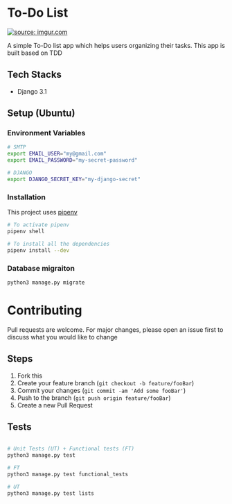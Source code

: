 # To-Do List

<a href="https://imgur.com/PHR7uMs"><img src="https://i.imgur.com/PHR7uMs.png" title="source: imgur.com" /></a>

A simple To-Do list app which helps users organizing their tasks. This app is built based on TDD

## Tech Stacks

- Django 3.1

## Setup (Ubuntu)

### Environment Variables

```sh
# SMTP
export EMAIL_USER="my@gmail.com"
export EMAIL_PASSWORD="my-secret-password"

# DJANGO
export DJANGO_SECRET_KEY="my-django-secret"

```

### Installation

This project uses [pipenv](https://github.com/pypa/pipenv)

```sh
# To activate pipenv
pipenv shell

# To install all the dependencies
pipenv install --dev

```

### Database migraiton

```sh
python3 manage.py migrate

```

# Contributing

Pull requests are welcome. For major changes, please open an issue first to discuss what you would like to change

## Steps

1. Fork this
2. Create your feature branch (`git checkout -b feature/fooBar`)
3. Commit your changes (`git commit -am 'Add some fooBar'`)
4. Push to the branch (`git push origin feature/fooBar`)
5. Create a new Pull Request

## Tests

```sh

# Unit Tests (UT) + Functional tests (FT)
python3 manage.py test

# FT
python3 manage.py test functional_tests

# UT
python3 manage.py test lists
```
